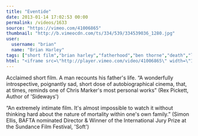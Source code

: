 ```yaml
---
title: "Eventide"
date: 2013-01-14 17:02:53 00:00
permalink: /videos/1633
source: "https://vimeo.com/41006865"
thumbnail: "http://b.vimeocdn.com/ts/334/539/334539036_1280.jpg"
user:
  username: "brian"
  name: "Brian Harley"
tags: ["short film","brian harley","fatherhood","ben thorne","death","loss","grief","bereavement","memories","uplifting","short night films"]
html: "<iframe src=\"http://player.vimeo.com/video/41006865\" width=\"1280\" height=\"720\" frameborder=\"0\" webkitAllowFullScreen mozallowfullscreen allowFullScreen></iframe>"
---
```


Acclaimed short film. A man recounts his father's life.
“A wonderfully introspective, poignantly sad, short dose of autobiographical cinema, that, at times, reminds one of Chris Marker's most personal works”
(Rex Pickett, Author of 'Sideways')

“An extremely intimate film. It's almost impossible to watch it without thinking hard about the nature of mortality within one's own family.” 
(Simon Ellis, BAFTA nominated Director & Winner of the International Jury Prize at the Sundance Film Festival, 'Soft')